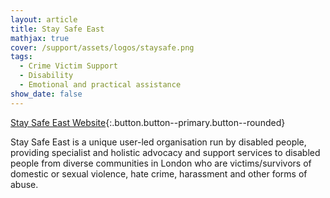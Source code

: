 ```yaml
---
layout: article
title: Stay Safe East
mathjax: true
cover: /support/assets/logos/staysafe.png
tags:
  - Crime Victim Support
  - Disability
  - Emotional and practical assistance
show_date: false
---
```


[Stay Safe East Website](http://staysafe-east.org.uk/){:.button.button--primary.button--rounded}

Stay Safe East is a unique user-led organisation run by disabled people, providing specialist and holistic advocacy and support services to disabled people from diverse communities in London who are victims/survivors of domestic or sexual violence, hate crime, harassment and other forms of abuse.
